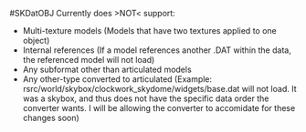 #SKDatOBJ Currently does >NOT< support:
 - Multi-texture models (Models that have two textures applied to one object)
 - Internal references (If a model references another .DAT within the data, the referenced model will not load)
 - Any subformat other than articulated models
 - Any other-type converted to articulated (Example: rsrc/world/skybox/clockwork_skydome/widgets/base.dat will not load. It was a skybox, and thus does not have the specific data order the converter wants. I will be allowing the converter to accomidate for these changes soon)
